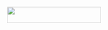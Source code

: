 
<p align="center"><a href="https://heroku.com/deploy?template=https://github.com/DANGEROUSFIGHTERS/S12K-MUSIC](https://dashboard.heroku.com/new?template=https://github.com/DANGEROUSFIGHTERS/S12K-MUSIC)"> <img src="https://img.shields.io/badge/Deploy%20To%20Heroku-yellow?style=for-the-badge&logo=heroku" width="220" height="38.45"/></a></p>



